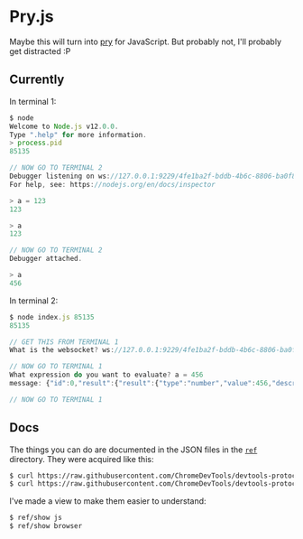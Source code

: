 Pry.js
======

Maybe this will turn into [pry](https://pryrepl.org) for JavaScript.
But probably not, I'll probably get distracted :P

Currently
---------

In terminal 1:

```js
$ node
Welcome to Node.js v12.0.0.
Type ".help" for more information.
> process.pid
85135

// NOW GO TO TERMINAL 2
Debugger listening on ws://127.0.0.1:9229/4fe1ba2f-bddb-4b6c-8806-ba0f8d76d9c9
For help, see: https://nodejs.org/en/docs/inspector

> a = 123
123

> a
123

// NOW GO TO TERMINAL 2
Debugger attached.

> a
456
```

In terminal 2:

```js
$ node index.js 85135
85135

// GET THIS FROM TERMINAL 1
What is the websocket? ws://127.0.0.1:9229/4fe1ba2f-bddb-4b6c-8806-ba0f8d76d9c9

// NOW GO TO TERMINAL 1
What expression do you want to evaluate? a = 456
message: {"id":0,"result":{"result":{"type":"number","value":456,"description":"456"}}}

// NOW GO TO TERMINAL 1
```

Docs
----

The things you can do are documented in the JSON files in the [`ref`](./ref) directory.
They were acquired like this:

```sh
$ curl https://raw.githubusercontent.com/ChromeDevTools/devtools-protocol/master/json/js_protocol.json > ref/js.json
$ curl https://raw.githubusercontent.com/ChromeDevTools/devtools-protocol/master/json/browser_protocol.json > ref/browser.json
```

I've made a view to make them easier to understand:

```sh
$ ref/show js
$ ref/show browser
```
